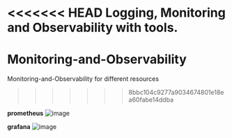 <<<<<<< HEAD
Logging, Monitoring and Observability with tools.
=======
# Monitoring-and-Observability
Monitoring-and-Observability for different resources
>>>>>>> 8bbc104c9277a9034674801e18ea60fabe14ddba

**prometheus**
![image](https://github.com/user-attachments/assets/3ed6900f-4e04-475e-a55a-f0baace64308)

**grafana**
![image](https://github.com/user-attachments/assets/988ef561-4204-46e1-95fc-bfdf8322bb52)

